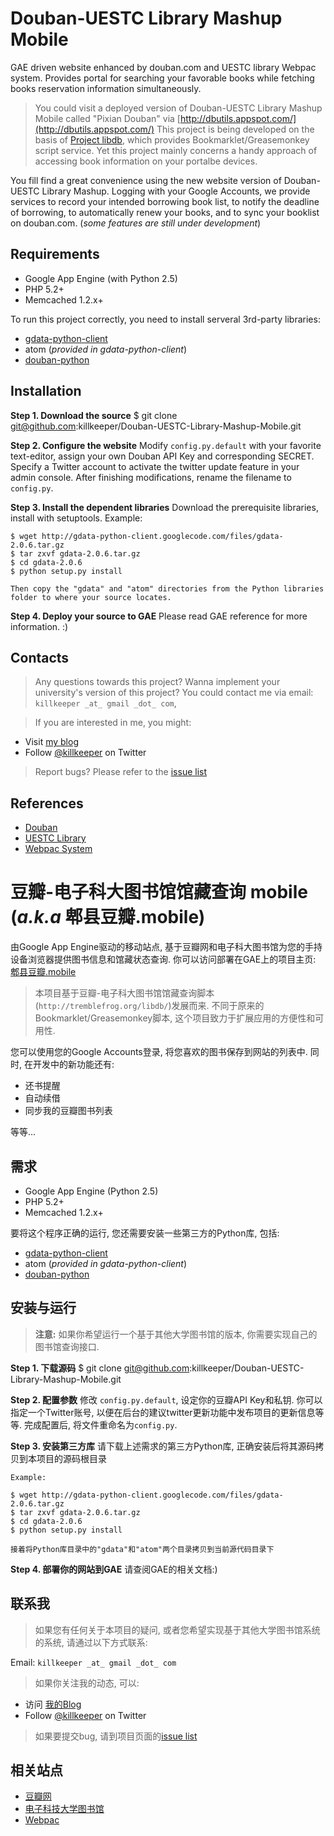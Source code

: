 # Douban-UESTC Library Mashup Mobile

GAE driven website enhanced by douban.com and UESTC library Webpac system. 
Provides portal for searching your favorable books while fetching books reservation information simultaneously.

> You could visit a deployed version of Douban-UESTC Library Mashup Mobile called "Pixian Douban" via [http://dbutils.appspot.com/](http://dbutils.appspot.com/)
> This project is being developed on the basis of [Project libdb](http://tremblefrog.org/libdb/), which provides Bookmarklet/Greasemonkey script service. Yet this project mainly concerns a handy approach of accessing book information on your portalbe devices.

You fill find a great convenience using the new website version of Douban-UESTC Library Mashup. Logging with your Google Accounts, we provide services to record your intended borrowing book list, to notify the deadline of borrowing, to automatically renew your books, and to sync your booklist on douban.com. (_some features are still under development_)

## Requirements

* Google App Engine (with Python 2.5)
* PHP 5.2+
* Memcached 1.2.x+

To run this project correctly, you need to install serveral 3rd-party libraries:

* [gdata-python-client](http://code.google.com/apis/gdata/)
* atom (_provided in gdata-python-client_)
* [douban-python](http://code.google.com/p/douban-python/)

## Installation

**Step 1. Download the source**
    $ git clone git@github.com:killkeeper/Douban-UESTC-Library-Mashup-Mobile.git
    
**Step 2. Configure the website**
    Modify `config.py.default` with your favorite text-editor, assign your own Douban API Key and corresponding SECRET.
    Specify a Twitter account to activate the twitter update feature in your admin console.
    After finishing modifications, rename the filename to `config.py`.
    
**Step 3. Install the dependent libraries**
    Download the prerequisite libraries, install with setuptools.
    Example:
    
    $ wget http://gdata-python-client.googlecode.com/files/gdata-2.0.6.tar.gz
    $ tar zxvf gdata-2.0.6.tar.gz
    $ cd gdata-2.0.6
    $ python setup.py install
    
    Then copy the "gdata" and "atom" directories from the Python libraries folder to where your source locates.
    
**Step 4. Deploy your source to GAE**
    Please read GAE reference for more information. :)  

## Contacts

> Any questions towards this project? Wanna implement your university's version of this project?
You could contact me via email: `killkeeper _at_ gmail _dot_ com`,

> If you are interested in me, you might:

* Visit [my blog](http://tremblefrog.org/blog/)
* Follow [@killkeeper](http://twitter.com/killkeeper) on Twitter

> Report bugs?
Please refer to the [issue list](http://github.com/killkeeper/Douban-UESTC-Library-Mashup-Mobile/issues)

## References

* [Douban](http://www.douban.com/)
* [UESTC Library](http://www.lib.uestc.edu.cn/)
* [Webpac System](http://webpac.uestc.edu.cn/)

# 豆瓣-电子科大图书馆馆藏查询 mobile (_a.k.a_ 郫县豆瓣.mobile)

由Google App Engine驱动的移动站点, 基于豆瓣网和电子科大图书馆为您的手持设备浏览器提供图书信息和馆藏状态查询.
你可以访问部署在GAE上的项目主页: [郫县豆瓣.mobile](http://dbutils.appspot.com/)

> 本项目基于豆瓣-电子科大图书馆馆藏查询脚本(`http://tremblefrog.org/libdb/`)发展而来.
> 不同于原来的Bookmarklet/Greasemonkey脚本, 这个项目致力于扩展应用的方便性和可用性.

您可以使用您的Google Accounts登录, 将您喜欢的图书保存到网站的列表中. 同时, 在开发中的新功能还有:
* 还书提醒
* 自动续借
* 同步我的豆瓣图书列表
 
等等...

## 需求

* Google App Engine (Python 2.5)
* PHP 5.2+
* Memcached 1.2.x+

要将这个程序正确的运行, 您还需要安装一些第三方的Python库, 包括:

* [gdata-python-client](http://code.google.com/apis/gdata/)
* atom (_provided in gdata-python-client_)
* [douban-python](http://code.google.com/p/douban-python/)

## 安装与运行

>  **注意:** 如果你希望运行一个基于其他大学图书馆的版本, 你需要实现自己的图书馆查询接口.

**Step 1. 下载源码**
    $ git clone git@github.com:killkeeper/Douban-UESTC-Library-Mashup-Mobile.git
    
**Step 2. 配置参数**
    修改 `config.py.default`, 设定你的豆瓣API Key和私钥.
    你可以指定一个Twitter账号, 以便在后台的建议twitter更新功能中发布项目的更新信息等等.
    完成配置后, 将文件重命名为`config.py`.
    
**Step 3. 安装第三方库**
    请下载上述需求的第三方Python库, 正确安装后将其源码拷贝到本项目的源码根目录
    
    Example:
    
    $ wget http://gdata-python-client.googlecode.com/files/gdata-2.0.6.tar.gz
    $ tar zxvf gdata-2.0.6.tar.gz
    $ cd gdata-2.0.6
    $ python setup.py install
    
    接着将Python库目录中的"gdata"和"atom"两个目录拷贝到当前源代码目录下
    
**Step 4. 部署你的网站到GAE**
    请查阅GAE的相关文档:) 

## 联系我

> 如果您有任何关于本项目的疑问, 或者您希望实现基于其他大学图书馆系统的系统, 请通过以下方式联系:

Email: `killkeeper _at_ gmail _dot_ com`

> 如果你关注我的动态, 可以:

* 访问 [我的Blog](http://tremblefrog.org/blog/)
* Follow [@killkeeper](http://twitter.com/killkeeper) on Twitter

> 如果要提交bug, 请到项目页面的[issue list](http://github.com/killkeeper/Douban-UESTC-Library-Mashup-Mobile/issues)

## 相关站点

* [豆瓣网](http://www.douban.com/)
* [电子科技大学图书馆](http://www.lib.uestc.edu.cn/)
* [Webpac](http://webpac.uestc.edu.cn/)